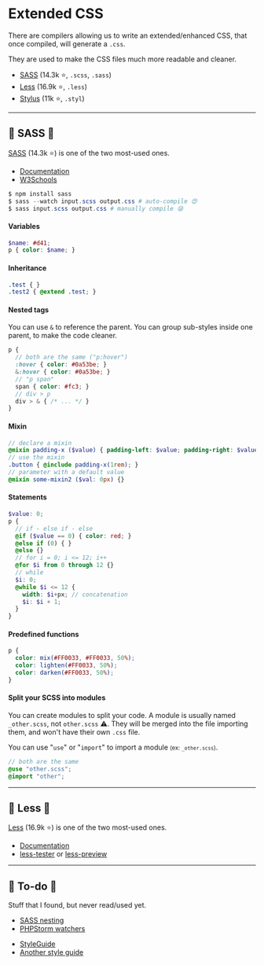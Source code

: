 # Extended CSS

<div class="row row-cols-lg-2"><div>

There are compilers allowing us to write an extended/enhanced CSS, that once compiled, will generate a `.css`.

They are used to make the CSS files much more readable and cleaner.
</div><div class="align-self-center">

* [SASS](https://github.com/sass/sass) (14.3k ⭐, `.scss`, `.sass`)
* [Less](https://github.com/less/less.js) (16.9k ⭐, `.less`)
* [Stylus](https://github.com/stylus/stylus) (11k ⭐, `.styl`)
</div></div>

<hr class="sep-both">

## 🐲 SASS 🐲

<div class="row row-cols-lg-2"><div>

[SASS](https://github.com/sass/sass) (14.3k ⭐) is one of the two most-used ones.

* [Documentation](https://sass-lang.com/documentation/)
* [W3Schools](https://www.w3schools.com/sass/default.php)

```powershell
$ npm install sass
$ sass --watch input.scss output.css # auto-compile 😍
$ sass input.scss output.css # manually compile 😪
```

#### Variables

<p></p>

```scss
$name: #d41;
p { color: $name; }
```

#### Inheritance

<p></p>

```scss
.test { }
.test2 { @extend .test; }
```

#### Nested tags

You can use `&` to reference the parent. You can group sub-styles inside one parent, to make the code cleaner.

```scss
p {
  // both are the same ("p:hover")
  :hover { color: #0a53be; }
  &:hover { color: #0a53be; }
  // "p span"
  span { color: #fc3; }
  // div > p
  div > & { /* ... */ }
}
```

#### Mixin

<p></p>

```scss
// declare a mixin
@mixin padding-x ($value) { padding-left: $value; padding-right: $value; }
// use the mixin
.button { @include padding-x(1rem); }
// parameter with a default value
@mixin some-mixin2 ($val: 0px) {}
```
</div><div>

#### Statements

<p></p>

```scss
$value: 0;
p {
  // if - else if - else
  @if ($value == 0) { color: red; }
  @else if (0) { }
  @else {}
  // for i = 0; i <= 12; i++
  @for $i from 0 through 12 {}
  // while
  $i: 0;
  @while $i <= 12 {
    width: $i+px; // concatenation
    $i: $i + 1;
  }
}
```

#### Predefined functions

<p></p>

```scss
p {
  color: mix(#FF0033, #FF0033, 50%);
  color: lighten(#FF0033, 50%);
  color: darken(#FF0033, 50%);
}
```

#### Split your SCSS into modules

You can create modules to split your code. A module is usually named `_other.scss`, not `other.scss` ⚠️. They will be merged into the file importing them, and won't have their own `.css` file.

You can use "`use`" or "`import`" to import a module <small>(ex: `_other.scss`)</small>.

```scss
// both are the same
@use "other.scss";
@import "other";
```
</div></div>

<hr class="sep-both">

## 🥂 Less 🥂

<div class="row row-cols-lg-2"><div>

[Less](https://github.com/less/less.js) (16.9k ⭐) is one of the two most-used ones.

* [Documentation](https://lesscss.org/#overview)
* [less-tester](https://www.lesstester.com/) or [less-preview](http://lesscss.org/less-preview/)
</div><div>
</div></div>

<hr class="sep-both">

## 👻 To-do 👻

Stuff that I found, but never read/used yet.

<div class="row row-cols-lg-2"><div>

* [SASS nesting](https://markdotto.com/2015/07/20/css-nesting/)
* [PHPStorm watchers](https://www.jetbrains.com/help/phpstorm/transpiling-sass-less-and-scss-to-css.html#ws_sass_less_scss_syntax_highlighting)
</div><div>

* [StyleGuide](https://www.toptal.com/css/sass-mixins-keep-your-stylesheets-dry)
* [Another style guide](https://www.toptal.com/front-end/sass-style-guide-a-sass-tutorial-on-how-to-write-better-css-code)
</div></div>